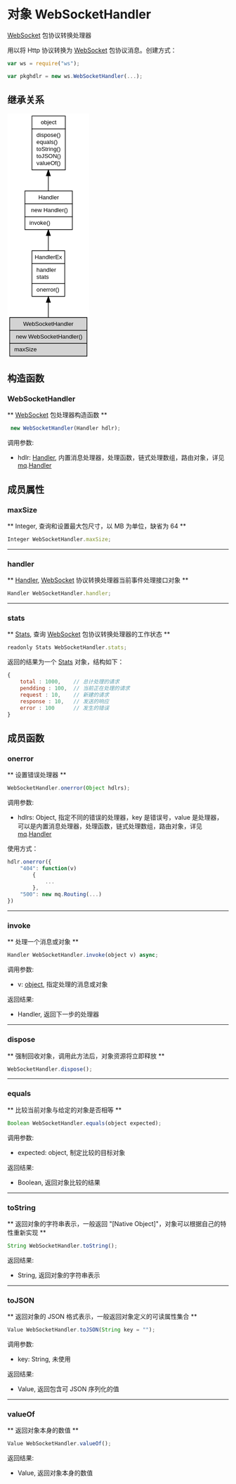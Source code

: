 # 对象 WebSocketHandler
[WebSocket](WebSocket.md) 包协议转换处理器

用以将 Http 协议转换为 [WebSocket](WebSocket.md) 包协议消息。创建方式：
```JavaScript
var ws = require("ws");

var pkghdlr = new ws.WebSocketHandler(...);
```

## 继承关系
<div class="inherits"><svg width="140pt" height="418pt" viewBox="0.00 0.00 140.00 418.00" xmlns="http://www.w3.org/2000/svg" xmlns:xlink="http://www.w3.org/1999/xlink">
<g id="graph0" class="graph" transform="scale(1 1) rotate(0) translate(4 414)">
<title>%0</title>
<polygon fill="#ffffff" stroke="transparent" points="-4,4 -4,-414 136,-414 136,4 -4,4"/>
<!-- object -->
<g id="node1" class="node">
<title>object</title>
<g id="a_node1"><a xlink:href="object.md" xlink:title="object">
<polygon fill="#ffffff" stroke="transparent" points="37.5,-318 37.5,-410 94.5,-410 94.5,-318 37.5,-318"/>
<polygon fill="none" stroke="#000000" points="38,-388 38,-410 95,-410 95,-388 38,-388"/>
<text text-anchor="start" x="53.1625" y="-396" font-family="Helvetica,sans-Serif" font-size="10.00" fill="#000000">object</text>
<polygon fill="none" stroke="#000000" points="38,-318 38,-388 95,-388 95,-318 38,-318"/>
<text text-anchor="start" x="43" y="-374" font-family="Helvetica,sans-Serif" font-size="10.00" fill="#000000"> dispose()</text>
<text text-anchor="start" x="43" y="-362" font-family="Helvetica,sans-Serif" font-size="10.00" fill="#000000"> equals()</text>
<text text-anchor="start" x="43" y="-350" font-family="Helvetica,sans-Serif" font-size="10.00" fill="#000000"> toString()</text>
<text text-anchor="start" x="43" y="-338" font-family="Helvetica,sans-Serif" font-size="10.00" fill="#000000"> toJSON()</text>
<text text-anchor="start" x="43" y="-326" font-family="Helvetica,sans-Serif" font-size="10.00" fill="#000000"> valueOf()</text>
</a>
</g>
</g>
<!-- Handler -->
<g id="node2" class="node">
<title>Handler</title>
<g id="a_node2"><a xlink:href="Handler.md" xlink:title="Handler">
<polygon fill="#ffffff" stroke="transparent" points="25.5,-216 25.5,-282 106.5,-282 106.5,-216 25.5,-216"/>
<polygon fill="none" stroke="#000000" points="26,-260 26,-282 107,-282 107,-260 26,-260"/>
<text text-anchor="start" x="48.9985" y="-268" font-family="Helvetica,sans-Serif" font-size="10.00" fill="#000000">Handler</text>
<polygon fill="none" stroke="#000000" points="26,-238 26,-260 107,-260 107,-238 26,-238"/>
<text text-anchor="start" x="31" y="-246" font-family="Helvetica,sans-Serif" font-size="10.00" fill="#000000">  new Handler()</text>
<polygon fill="none" stroke="#000000" points="26,-216 26,-238 107,-238 107,-216 26,-216"/>
<text text-anchor="start" x="31" y="-224" font-family="Helvetica,sans-Serif" font-size="10.00" fill="#000000"> invoke()</text>
</a>
</g>
</g>
<!-- object&#45;&gt;Handler -->
<g id="edge1" class="edge">
<title>object-&gt;Handler</title>
<path fill="none" stroke="#000000" d="M66,-307.6502C66,-298.8735 66,-290.0612 66,-282.0314"/>
<polygon fill="#000000" stroke="#000000" points="62.5001,-307.8877 66,-317.8877 69.5001,-307.8878 62.5001,-307.8877"/>
</g>
<!-- HandlerEx -->
<g id="node3" class="node">
<title>HandlerEx</title>
<g id="a_node3"><a xlink:href="HandlerEx.md" xlink:title="HandlerEx">
<polygon fill="#ffffff" stroke="transparent" points="38,-102 38,-180 94,-180 94,-102 38,-102"/>
<polygon fill="none" stroke="#000000" points="38,-158 38,-180 94,-180 94,-158 38,-158"/>
<text text-anchor="start" x="42.664" y="-166" font-family="Helvetica,sans-Serif" font-size="10.00" fill="#000000">HandlerEx</text>
<polygon fill="none" stroke="#000000" points="38,-124 38,-158 94,-158 94,-124 38,-124"/>
<text text-anchor="start" x="43" y="-144" font-family="Helvetica,sans-Serif" font-size="10.00" fill="#000000"> handler</text>
<text text-anchor="start" x="43" y="-132" font-family="Helvetica,sans-Serif" font-size="10.00" fill="#000000"> stats</text>
<polygon fill="none" stroke="#000000" points="38,-102 38,-124 94,-124 94,-102 38,-102"/>
<text text-anchor="start" x="43" y="-110" font-family="Helvetica,sans-Serif" font-size="10.00" fill="#000000"> onerror()</text>
</a>
</g>
</g>
<!-- Handler&#45;&gt;HandlerEx -->
<g id="edge2" class="edge">
<title>Handler-&gt;HandlerEx</title>
<path fill="none" stroke="#000000" d="M66,-205.6358C66,-197.1768 66,-188.3553 66,-180.0465"/>
<polygon fill="#000000" stroke="#000000" points="62.5001,-205.7152 66,-215.7152 69.5001,-205.7152 62.5001,-205.7152"/>
</g>
<!-- WebSocketHandler -->
<g id="node4" class="node">
<title>WebSocketHandler</title>
<g id="a_node4"><a xlink:title="WebSocketHandler">
<polygon fill="#d3d3d3" stroke="transparent" points="0,0 0,-66 132,-66 132,0 0,0"/>
<polygon fill="none" stroke="#000000" points="0,-44 0,-66 132,-66 132,-44 0,-44"/>
<text text-anchor="start" x="22.937" y="-52" font-family="Helvetica,sans-Serif" font-size="10.00" fill="#000000">WebSocketHandler</text>
<polygon fill="none" stroke="#000000" points="0,-22 0,-44 132,-44 132,-22 0,-22"/>
<text text-anchor="start" x="5" y="-30" font-family="Helvetica,sans-Serif" font-size="10.00" fill="#000000">  new WebSocketHandler()</text>
<polygon fill="none" stroke="#000000" points="0,0 0,-22 132,-22 132,0 0,0"/>
<text text-anchor="start" x="5" y="-8" font-family="Helvetica,sans-Serif" font-size="10.00" fill="#000000"> maxSize</text>
</a>
</g>
</g>
<!-- HandlerEx&#45;&gt;WebSocketHandler -->
<g id="edge3" class="edge">
<title>HandlerEx-&gt;WebSocketHandler</title>
<path fill="none" stroke="#000000" d="M66,-91.6492C66,-82.9748 66,-74.1392 66,-66.0467"/>
<polygon fill="#000000" stroke="#000000" points="62.5001,-91.704 66,-101.704 69.5001,-91.704 62.5001,-91.704"/>
</g>
</g>
</svg></div>

## 构造函数
        
### WebSocketHandler
** [WebSocket](WebSocket.md) 包处理器构造函数 **
```JavaScript
 new WebSocketHandler(Handler hdlr);
```

调用参数:
* hdlr: [Handler](Handler.md), 内置消息处理器，处理函数，链式处理数组，路由对象，详见 [mq](../../module/ifs/mq.md).[Handler](Handler.md)

## 成员属性
        
### maxSize
** Integer, 查询和设置最大包尺寸，以 MB 为单位，缺省为 64 **
```JavaScript
Integer WebSocketHandler.maxSize;
```

--------------------------
### handler
** [Handler](Handler.md), [WebSocket](WebSocket.md) 协议转换处理器当前事件处理接口对象 **
```JavaScript
Handler WebSocketHandler.handler;
```

--------------------------
### stats
** [Stats](Stats.md), 查询 [WebSocket](WebSocket.md) 包协议转换处理器的工作状态 **
```JavaScript
readonly Stats WebSocketHandler.stats;
```

返回的结果为一个 [Stats](Stats.md) 对象，结构如下：
```JavaScript
{
    total : 1000,    // 总计处理的请求
    pendding : 100,  // 当前正在处理的请求
    request : 10,    // 新建的请求
    response : 10,   // 发送的响应
    error : 100      // 发生的错误
}
```

## 成员函数
        
### onerror
** 设置错误处理器 **
```JavaScript
WebSocketHandler.onerror(Object hdlrs);
```

调用参数:
* hdlrs: Object, 指定不同的错误的处理器，key 是错误号，value 是处理器，可以是内置消息处理器，处理函数，链式处理数组，路由对象，详见 [mq](../../module/ifs/mq.md).[Handler](Handler.md)

使用方式：
```JavaScript
hdlr.onerror({
    "404": function(v)
        {
            ...
        },
    "500": new mq.Routing(...)
})
```

--------------------------
### invoke
** 处理一个消息或对象 **
```JavaScript
Handler WebSocketHandler.invoke(object v) async;
```

调用参数:
* v: [object](object.md), 指定处理的消息或对象

返回结果:
* Handler, 返回下一步的处理器

--------------------------
### dispose
** 强制回收对象，调用此方法后，对象资源将立即释放 **
```JavaScript
WebSocketHandler.dispose();
```

--------------------------
### equals
** 比较当前对象与给定的对象是否相等 **
```JavaScript
Boolean WebSocketHandler.equals(object expected);
```

调用参数:
* expected: object, 制定比较的目标对象

返回结果:
* Boolean, 返回对象比较的结果

--------------------------
### toString
** 返回对象的字符串表示，一般返回 "[Native Object]"，对象可以根据自己的特性重新实现 **
```JavaScript
String WebSocketHandler.toString();
```

返回结果:
* String, 返回对象的字符串表示

--------------------------
### toJSON
** 返回对象的 JSON 格式表示，一般返回对象定义的可读属性集合 **
```JavaScript
Value WebSocketHandler.toJSON(String key = "");
```

调用参数:
* key: String, 未使用

返回结果:
* Value, 返回包含可 JSON 序列化的值

--------------------------
### valueOf
** 返回对象本身的数值 **
```JavaScript
Value WebSocketHandler.valueOf();
```

返回结果:
* Value, 返回对象本身的数值

